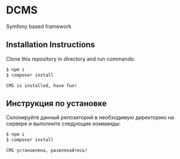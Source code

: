 # DCMS
Symfony based framework

## Installation Instructions
Clone this repository in directory and run commands:
```sh
$ npm i
$ composer install
```
`CMS is installed, have fun!`

## Инструкция по установке
Склонируйте данный репозиторий в необходимую директорию на сервере и выполните следующие комманды:
```sh
$ npm i
$ composer install
```
`CMS установлена, развлекайтесь!`